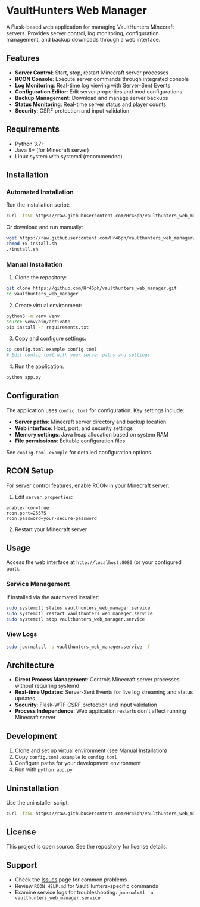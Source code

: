 # VaultHunters Web Manager

A Flask-based web application for managing VaultHunters Minecraft servers. Provides server control, log monitoring, configuration management, and backup downloads through a web interface.

## Features

- **Server Control**: Start, stop, restart Minecraft server processes
- **RCON Console**: Execute server commands through integrated console
- **Log Monitoring**: Real-time log viewing with Server-Sent Events
- **Configuration Editor**: Edit server.properties and mod configurations
- **Backup Management**: Download and manage server backups
- **Status Monitoring**: Real-time server status and player counts
- **Security**: CSRF protection and input validation

## Requirements

- Python 3.7+
- Java 8+ (for Minecraft server)
- Linux system with systemd (recommended)

## Installation

### Automated Installation

Run the installation script:

```bash
curl -fsSL https://raw.githubusercontent.com/Hr46ph/vaulthunters_web_manager/main/install.sh | bash
```

Or download and run manually:

```bash
wget https://raw.githubusercontent.com/Hr46ph/vaulthunters_web_manager/main/install.sh
chmod +x install.sh
./install.sh
```

### Manual Installation

1. Clone the repository:
```bash
git clone https://github.com/Hr46ph/vaulthunters_web_manager.git
cd vaulthunters_web_manager
```

2. Create virtual environment:
```bash
python3 -m venv venv
source venv/bin/activate
pip install -r requirements.txt
```

3. Copy and configure settings:
```bash
cp config.toml.example config.toml
# Edit config.toml with your server paths and settings
```

4. Run the application:
```bash
python app.py
```

## Configuration

The application uses `config.toml` for configuration. Key settings include:

- **Server paths**: Minecraft server directory and backup location
- **Web interface**: Host, port, and security settings
- **Memory settings**: Java heap allocation based on system RAM
- **File permissions**: Editable configuration files

See `config.toml.example` for detailed configuration options.

## RCON Setup

For server control features, enable RCON in your Minecraft server:

1. Edit `server.properties`:
```properties
enable-rcon=true
rcon.port=25575
rcon.password=your-secure-password
```

2. Restart your Minecraft server

## Usage

Access the web interface at `http://localhost:8080` (or your configured port).

### Service Management

If installed via the automated installer:

```bash
sudo systemctl status vaulthunters_web_manager.service
sudo systemctl restart vaulthunters_web_manager.service
sudo systemctl stop vaulthunters_web_manager.service
```

### View Logs

```bash
sudo journalctl -u vaulthunters_web_manager.service -f
```

## Architecture

- **Direct Process Management**: Controls Minecraft server processes without requiring systemd
- **Real-time Updates**: Server-Sent Events for live log streaming and status updates
- **Security**: Flask-WTF CSRF protection and input validation
- **Process Independence**: Web application restarts don't affect running Minecraft server

## Development

1. Clone and set up virtual environment (see Manual Installation)
2. Copy `config.toml.example` to `config.toml`
3. Configure paths for your development environment
4. Run with `python app.py`

## Uninstallation

Use the uninstaller script:

```bash
curl -fsSL https://raw.githubusercontent.com/Hr46ph/vaulthunters_web_manager/main/uninstall.sh | bash
```

## License

This project is open source. See the repository for license details.

## Support

- Check the [Issues](https://github.com/Hr46ph/vaulthunters_web_manager/issues) page for common problems
- Review `RCON_HELP.md` for VaultHunters-specific commands
- Examine service logs for troubleshooting: `journalctl -u vaulthunters_web_manager.service`